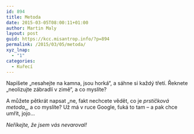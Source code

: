 ```yaml
---
id: 894
title: Metoda
date: 2015-03-05T08:00:11+01:00
author: Martin Maly
layout: post
guid: https://kcc.misantrop.info/?p=894
permalink: /2015/03/05/metoda/
xyz_lnap:
  - "1"
categories:
  - Kuřecí
---
```

Napíšete &#8222;nesahejte na kamna, jsou horká&#8220;, a sáhne si každý třetí. Řeknete &#8222;neolizujte zábradlí v zimě&#8220;, a co myslíte?

A můžete pětkrát napsat &#8222;ne, fakt nechcete vědět, co je _prstíčková metoda_&#8222;, a co myslíte? Už má v ruce Google, ťuká to tam &#8211; a pak chce umřít, jojo&#8230;

_Neříkejte, že jsem vás nevaroval!_